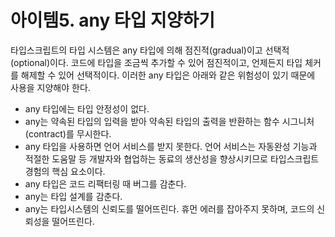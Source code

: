 # 아이템5. any 타입 지양하기

타입스크립트의 타입 시스템은 any 타입에 의해 점진적(gradual)이고 선택적(optional)이다. 코드에 타입을 조금씩 추가할 수 있어 점진적이고, 언제든지 타입 체커를 해제할 수 있어 선택적이다. 이러한 any 타입은 아래와 같은 위험성이 있기 때문에 사용을 지양해야 한다.

- any 타입에는 타입 안정성이 없다.
- any는 약속된 타입의 입력을 받아 약속된 타입의 출력을 반환하는 함수 시그니처(contract)를 무시한다.
- any 타입을 사용하면 언어 서비스를 받지 못한다. 언어 서비스는 자동완성 기능과 적절한 도움말 등 개발자와 협업하는 동료의 생산성을 향상시키므로 타입스크립트 경험의 핵심 요소이다.
- any 타입은 코드 리팩터링 때 버그를 감춘다.
- any는 타입 설계를 감춘다.
- any는 타입시스템의 신뢰도를 떨어뜨린다. 휴먼 에러를 잡아주지 못하며, 코드의 신뢰성을 떨어뜨린다.
